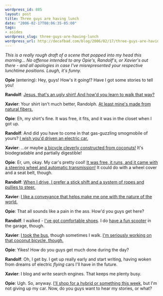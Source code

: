 ```yaml
--- 
wordpress_id: 885
layout: post
title: Three guys are having lunch
date: "2006-02-17T08:06:35-05:00"
tags: 
- asides
wordpress_slug: three-guys-are-having-lunch
wordpress_url: http://decafbad.com/blog/2006/02/17/three-guys-are-having-lunch
---
```

 <p><i>This is a really rough draft of a scene that popped into my head this morning...  No offense intended to any Opie's, Randolf's, or Xavier's out there - and all apologies in case I've misrepresented your respective lunchtime positions.  Laugh, it's funny.</i></p>
 <p><b>Opie</b> (entering): Hey, guys!  How's it going!?  Have I got some stories to tell you!</p>
 <p><b>Randolf</b>: <a href="http://copia.ogbuji.net/blog/2005-06-27/Wow___XML_">Jesus, that's an ugly shirt!  And how'd you learn to walk that way?</a></p>
 <p><b>Xavier</b>: Your shirt isn't much better, Randolph.  <a href="http://microformats.org/about/">At least mine's made from natural fibers.</a></p>
 <p><b>Opie</b>: Eh, my shirt's fine.  It was free, it fits, and it was in the closet when I got up.</p>
 <p><b>Randolf</b>: And did you have to come in that gas-guzzling smogmobile of yours? <a href="http://dannyayers.com/archives/2006/02/10/feedlists-in-rdf/">I wish you'd driven an electric car.</a></p>
 <p><b>Xavier</b>: ...or maybe <a href="http://decafbad.com/blog/2005/11/27/i-wish-it-were-in-xoxo">a bicycle cleverly constructed from coconuts!</a>  It's biodegradable and partially digestible!</p>
 <p><b>Opie</b>: Er, um, okay.  My car's pretty cool!  <a href="http://support.opml.org/download">It was free, it runs, and it came with a steering wheel and automatic transmission!</a>  It could do with a wheel cover and a seat belt, though.</p>
 <p><b>Randolf</b>:  <a href="http://copia.ogbuji.net/blog/2005-07-06/OPML__XOXO" title="I use emacs plus the command line for most of my coding, and after trying out a half dozen blog posting tool for posting to Copia, I ended up writing an e-mail-to-post gateway so that I can enter text (markdown) into a UI I'm already familiar with, Evolution's e-mail composition window.">When I drive, I prefer a stick shift and a system of ropes and pullies to steer.</a></p>
 <p><b>Xavier</b>: <a href="http://microformats.org/wiki/faqs-for-rdf">I like a conveyance that helps make me one with the nature of the world.</a></p>
 <p><b>Opie</b>: That all sounds like a pain in the ass.  How'd you guys get here?</p>
 <p><b>Randolf</b>:  I walked - <a href="http://www.dajobe.org/2004/01/turtle/">I've got comfortable shoes</a>.  I do <a href="http://www.w3.org/2001/11/IsaViz/">have a fun scooter</a> in the garage, though.</p>
 <p><b>Xavier</b>: <a href="http://wordpress.org/">I took the bus</a>, though sometimes I walk.  <a href="http://www.decafbad.com/blog/2005/07/12/xoxo_outliner_experiment">I'm seriously working on that coconut bicycle, though.</a></p>
 <p><b>Opie</b>: Yikes!  How do you guys get much done during the day?</p>
 <p><b>Randolf</b>: Oh, I get by.  I get up really early and start writing, having woken from dreams of electric <i>flying</i> cars I'll have in the future.</p>
 <p><b>Xavier</b>: I blog and write search engines.  That keeps me plenty busy.</p>
 <p><b>Opie</b>: Ugh.  So, anyway.  <a href="http://decafbad.com/blog/2006/02/16/just-put-on-your-xoxo-colored-glasses">I'll shop for a hybrid or something this week</a>, but I'm not giving up my car.  Now, do you guys want to hear my stories, or what?</p>
